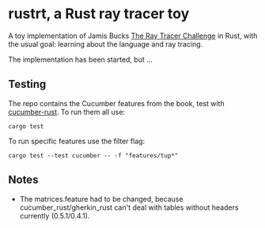 # rustrt, a Rust ray tracer toy

A toy implementation of Jamis Bucks [The Ray Tracer Challenge](https://pragprog.com/book/jbtracer/the-ray-tracer-challenge) in Rust, with the usual goal: learning about the language and ray tracing.

The implementation has been started, but ...

## Testing

The repo contains the Cucumber features from the book, test with [cucumber-rust](https://github.com/bbqsrc/cucumber-rust). To run them all use:

```
cargo test
```

To run specific features use the filter flag:

```
cargo test --test cucumber -- -f "features/tup*"
```

## Notes

* The matrices.feature had to be changed, because cucumber_rust/gherkin_rust can't deal with tables without headers currently (0.5.1/0.4.1).